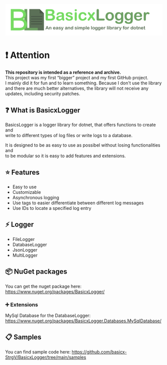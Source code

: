
![BasicxLogger](https://raw.githubusercontent.com/basicx-StrgV/BasicxLogger/main/graphics/repositoryBanner.png)

# ❗ Attention
**This repository is intended as a reference and archive.**  
This project was my first “bigger” project and my first GitHub project.  
I mainly did it for fun and to learn something.
Because I don't use the library and there are much better alternatives, the library will not receive any updates, including security patches.

## ❓ What is BasicxLogger

BasicsLogger is a logger library for dotnet, that offers functions to create and  
write to different types of log files or write logs to a database. 

It is designed to be as easy to use as possibel without losing functionalities and  
to be modular so it is easy to add features and extensions. 

## ⭐ Features

- Easy to use
- Customizable
- Asynchronous logging
- Use tags to easier differentiate between different log messages
- Use IDs to locate a specified log entry

## ⚡ Logger

- FileLogger
- DatabaseLogger
- JsonLogger
- MultiLogger

## 📦 NuGet packages

You can get the nuget package here: https://www.nuget.org/packages/BasicxLogger/

### ➕ Extensions

MySql Database for the DatabaseLogger: https://www.nuget.org/packages/BasicxLogger.Databases.MySqlDatabase/

## 📋 Samples

You can find sample code here: https://github.com/basicx-StrgV/BasicxLogger/tree/main/samples
